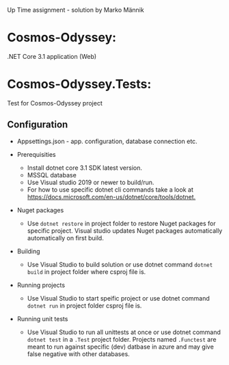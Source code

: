 Up Time assignment - solution by Marko Männik

# Cosmos-Odyssey:
.NET Core 3.1 application (Web)

# Cosmos-Odyssey.Tests:
Test for Cosmos-Odyssey project

## Configuration
* Appsettings.json - app. configuration, database connection etc.

* Prerequisities
    * Install dotnet core 3.1 SDK latest version.
	* MSSQL database
    * Use Visual studio 2019 or newer to build/run.
    * For how to use specific dotnet cli commands take a look at <https://docs.microsoft.com/en-us/dotnet/core/tools/dotnet.>

* Nuget packages
    * Use `dotnet restore` in project folder to restore Nuget packages for specific project. Visual studio updates Nuget packages automatically automatically on first build.
	
* Building
    * Use Visual Studio to build solution or use dotnet command `dotnet build` in project folder where csproj file is.

* Running projects
    * Use Visual Studio to start speific project or use dotnet command `dotnet run` in project folder csproj file is.

* Running unit tests
    * Use Visual Studio to run all unittests at once or use dotnet command  `dotnet test` in a `.Test` project folder. Projects named `.Functest` are meant to run against specific (dev) datbase in azure and may give false negative with other databases.

